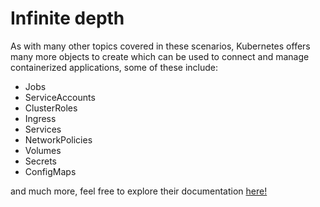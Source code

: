 # Infinite depth

As with many other topics covered in these scenarios, Kubernetes offers many more objects to create
which can be used to connect and manage containerized applications, some of these include:

- Jobs
- ServiceAccounts
- ClusterRoles
- Ingress
- Services
- NetworkPolicies
- Volumes
- Secrets
- ConfigMaps

and much more, feel free to explore their documentation [here!](https://kubernetes.io/docs/home/)
